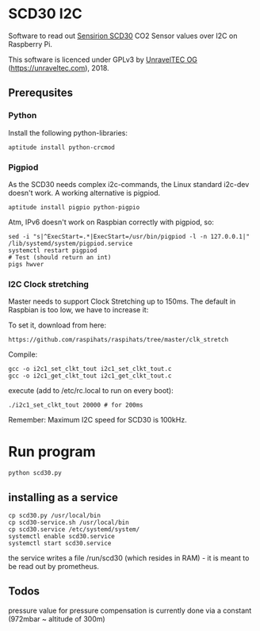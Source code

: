 # SCD30 I2C

Software to read out [Sensirion SCD30](https://www.sensirion.com/en/environmental-sensors/carbon-dioxide-sensors-co2/) CO2 Sensor values over I2C on Raspberry Pi.

This software is licenced under GPLv3 by [UnravelTEC OG](https://unraveltec.com) (https://unraveltec.com), 2018.

## Prerequsites 

### Python 

Install the following python-libraries:

```
aptitude install python-crcmod
```

### Pigpiod

As the SCD30 needs complex i2c-commands, the Linux standard i2c-dev doesn't work. A working alternative is pigpiod.

```
aptitude install pigpio python-pigpio
```

Atm, IPv6 doesn't work on Raspbian correctly with pigpiod, so:

```
sed -i "s|^ExecStart=.*|ExecStart=/usr/bin/pigpiod -l -n 127.0.0.1|" /lib/systemd/system/pigpiod.service
systemctl restart pigpiod
# Test (should return an int)
pigs hwver
```

### I2C Clock stretching

Master needs to support Clock Stretching up to 150ms. The default in Raspbian is too low, we have to increase it:

To set it, download from here:

```
https://github.com/raspihats/raspihats/tree/master/clk_stretch
```

Compile:
```
gcc -o i2c1_set_clkt_tout i2c1_set_clkt_tout.c
gcc -o i2c1_get_clkt_tout i2c1_get_clkt_tout.c
```

execute (add to /etc/rc.local to run on every boot):

```
./i2c1_set_clkt_tout 20000 # for 200ms
```

Remember: Maximum I2C speed for SCD30 is 100kHz.

# Run program

```
python scd30.py
```

## installing as a service

```
cp scd30.py /usr/local/bin
cp scd30-service.sh /usr/local/bin
cp scd30.service /etc/systemd/system/
systemctl enable scd30.service
systemctl start scd30.service
```
the service writes a file /run/scd30 (which resides in RAM) - it is meant to be read out by prometheus.


## Todos

pressure value for pressure compensation is currently  done via a constant (972mbar ~ altitude of 300m)
